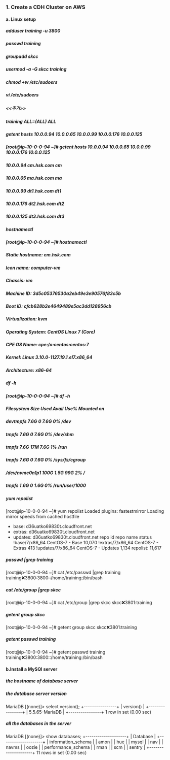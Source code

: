 ### 1. Create a CDH Cluster on AWS

#### a. Linux setup
##### adduser training -u 3800
##### passwd training
##### groupadd skcc
##### usermod -a -G skcc training
##### chmod +w /etc/sudoers
##### vi /etc/sudoers
##### <<추가>>
##### training ALL=(ALL)   ALL

##### getent hosts 10.0.0.94 10.0.0.65 10.0.0.99 10.0.0.176 10.0.0.125
##### [root@ip-10-0-0-94 ~]# getent hosts 10.0.0.94 10.0.0.65 10.0.0.99 10.0.0.176 10.0.0.125
##### 10.0.0.94       cm.hsk.com cm
##### 10.0.0.65       ma.hsk.com ma
##### 10.0.0.99       dt1.hsk.com dt1
##### 10.0.0.176      dt2.hsk.com dt2
##### 10.0.0.125      dt3.hsk.com dt3

##### hostnamectl
##### [root@ip-10-0-0-94 ~]# hostnamectl
#####    Static hostname: cm.hsk.com
#####          Icon name: computer-vm
#####            Chassis: vm
#####         Machine ID: 3d5c05376530a2eb49e3e90576f83c5b
#####            Boot ID: cfcb628b2e4649489e5ac3dd128956cb
#####     Virtualization: kvm
#####   Operating System: CentOS Linux 7 (Core)
#####        CPE OS Name: cpe:/o:centos:centos:7
#####             Kernel: Linux 3.10.0-1127.19.1.el7.x86_64
#####       Architecture: x86-64

##### df -h
##### [root@ip-10-0-0-94 ~]# df -h
##### Filesystem      Size  Used Avail Use% Mounted on
##### devtmpfs        7.6G     0  7.6G   0% /dev
##### tmpfs           7.6G     0  7.6G   0% /dev/shm
##### tmpfs           7.6G   17M  7.6G   1% /run
##### tmpfs           7.6G     0  7.6G   0% /sys/fs/cgroup
##### /dev/nvme0n1p1  100G  1.5G   99G   2% /
##### tmpfs           1.6G     0  1.6G   0% /run/user/1000

##### yum repolist
[root@ip-10-0-0-94 ~]# yum repolist
Loaded plugins: fastestmirror
Loading mirror speeds from cached hostfile
 * base: d36uatko69830t.cloudfront.net
 * extras: d36uatko69830t.cloudfront.net
 * updates: d36uatko69830t.cloudfront.net
repo id                                                  repo name                                                 status
!base/7/x86_64                                           CentOS-7 - Base                                           10,070
!extras/7/x86_64                                         CentOS-7 - Extras                                            413
!updates/7/x86_64                                        CentOS-7 - Updates                                         1,134
repolist: 11,617

##### passwd |grep training
[root@ip-10-0-0-94 ~]# cat /etc/passwd |grep training
training:x:3800:3800::/home/training:/bin/bash

##### cat /etc/group |grep skcc
[root@ip-10-0-0-94 ~]# cat /etc/group |grep skcc
skcc:x:3801:training

##### getent group skcc
[root@ip-10-0-0-94 ~]# getent group skcc
skcc:x:3801:training

##### getent passwd training
[root@ip-10-0-0-94 ~]# getent passwd training
training:x:3800:3800::/home/training:/bin/bash

#### b.Install a MySQl server

##### the hostname of database server

##### the database server version
MariaDB [(none)]> select version();
+----------------+
| version()      |
+----------------+
| 5.5.65-MariaDB |
+----------------+
1 row in set (0.00 sec)

##### all the databases in the server
MariaDB [(none)]> show databases;
+--------------------+
| Database           |
+--------------------+
| information_schema |
| amon               |
| hue                |
| mysql              |
| nav                |
| navms              |
| oozie              |
| performance_schema |
| rman               |
| scm                |
| sentry             |
+--------------------+
11 rows in set (0.00 sec)

